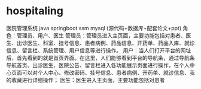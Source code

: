 # hospitaling
医院管理系统 java springboot ssm mysql (源代码+数据库+配套论文+ppt)  角色：管理员、用户、医生  管理员：管理员进入主页面，主要功能包括对患者、医生、出诊医生、科室、挂号信息、患者病例、药品信息、开药单、药品入库、就诊信息、留言栏、系统管理、用户信息等进行操作。  用户：当人们打开平台的网址后，首先看到的就是首页界面。在这里，人们能够看到平台的导航条，通过导航条导航首页、出诊医生、医院公告、留言栏进入各功能展示页面进行操作，在个人中心页面可以对个人中心、修改密码、挂号信息、患者病例、开药单、就诊信息、我的收藏进行详细操作；  医生：医生进入主页面，主要功能包括对患者

